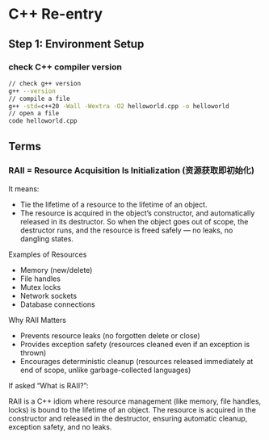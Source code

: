 # C++ Re-entry

## Step 1: Environment Setup

### check C++ compiler version 

```bash
// check g++ version
g++ --version 
// compile a file
g++ -std=c++20 -Wall -Wextra -O2 helloworld.cpp -o helloworld
// open a file
code helloworld.cpp 
```

## Terms

### RAII = Resource Acquisition Is Initialization (资源获取即初始化)

It means:

* Tie the lifetime of a resource to the lifetime of an object.
* The resource is acquired in the object’s constructor, and automatically released in its destructor.
So when the object goes out of scope, the destructor runs, and the resource is freed safely — no leaks, no dangling states.

Examples of Resources

* Memory (new/delete)
* File handles
* Mutex locks
* Network sockets
* Database connections
  
Why RAII Matters

* Prevents resource leaks (no forgotten delete or close)
* Provides exception safety (resources cleaned even if an exception is thrown)
* Encourages deterministic cleanup (resources released immediately at end of scope, unlike garbage-collected languages)

If asked “What is RAII?”:

RAII is a C++ idiom where resource management (like memory, file handles, locks) is bound to the lifetime of an object. The resource is acquired in the constructor and released in the destructor, ensuring automatic cleanup, exception safety, and no leaks.